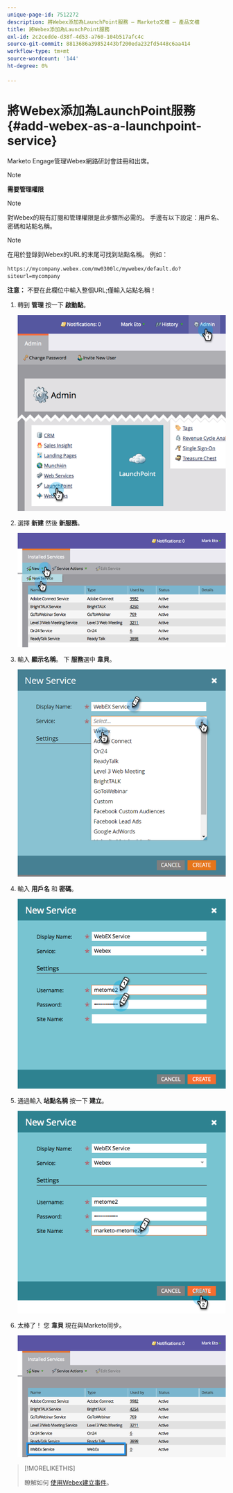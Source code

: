 ```yaml
---
unique-page-id: 7512272
description: 將Webex添加為LaunchPoint服務 — Marketo文檔 — 產品文檔
title: 將Webex添加為LaunchPoint服務
exl-id: 2c2cedde-d38f-4d53-a760-104b517afc4c
source-git-commit: 8813686a39852443bf200eda232fd5448c6aa414
workflow-type: tm+mt
source-wordcount: '144'
ht-degree: 0%

---
```


# 將Webex添加為LaunchPoint服務 {#add-webex-as-a-launchpoint-service}

Marketo Engage管理Webex網路研討會註冊和出席。

>[!NOTE]
>
>**需要管理權限**

>[!NOTE]
>
>對Webex的現有訂閱和管理權限是此步驟所必需的。 手邊有以下設定：用戶名、密碼和站點名稱。

>[!NOTE]
>
>在用於登錄到Webex的URL的末尾可找到站點名稱。 例如：
>
>`https://mycompany.webex.com/mw0300lc/mywebex/default.do?siteurl=mycompany`
>
>**注意：** 不要在此欄位中輸入整個URL;僅輸入站點名稱！

1. 轉到 **管理** 按一下 **啟動點**。

   ![](assets/image2015-4-23-11-3a20-3a43.png)

1. 選擇 **新建** 然後 **新服務**。

   ![](assets/webex-new-service.png)

1. 輸入 **顯示名稱**。 下 **服務**&#x200B;選中 **韋貝**。

   ![](assets/new-service-webex.png)

1. 輸入 **用戶名** 和 **密碼**。

   ![](assets/image2015-4-24-18-3a56-3a56.png)

1. 通過輸入 **站點名稱** 按一下 **建立**。

   ![](assets/image2015-4-24-18-3a58-3a43.png)

1. 太棒了！ 您 **韋貝** 現在與Marketo同步。

   ![](assets/webex.png)

>[!MORELIKETHIS]
>
>瞭解如何 [使用Webex建立事件](/help/marketo/product-docs/demand-generation/events/create-an-event/create-an-event-with-webex.md)。
